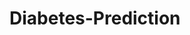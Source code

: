 # Diabetes-Prediction

























































































































































